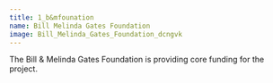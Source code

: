 ```yaml
---
title: 1_b&mfounation
name: Bill Melinda Gates Foundation
image: Bill_Melinda_Gates_Foundation_dcngvk
---
```


The Bill & Melinda Gates Foundation is providing core funding for the project.
